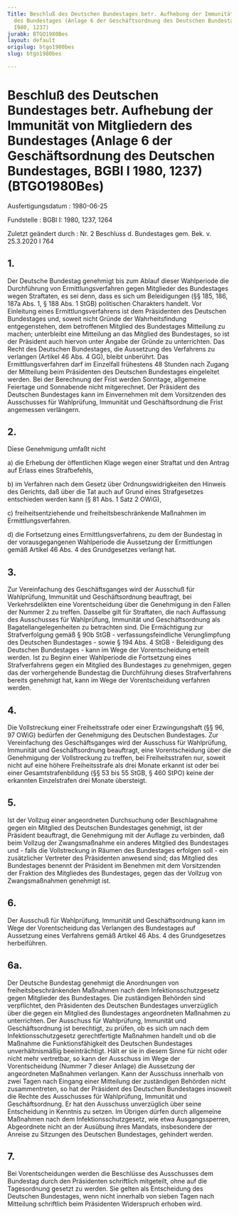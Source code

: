 ```yaml
---
Title: Beschluß des Deutschen Bundestages betr. Aufhebung der Immunität von Mitgliedern
  des Bundestages (Anlage 6 der Geschäftsordnung des Deutschen Bundestages, BGBl I
  1980, 1237)
jurabk: BTGO1980Bes
layout: default
origslug: btgo1980bes
slug: btgo1980bes

---
```


# Beschluß des Deutschen Bundestages betr. Aufhebung der Immunität von Mitgliedern des Bundestages (Anlage 6 der Geschäftsordnung des Deutschen Bundestages, BGBl I 1980, 1237) (BTGO1980Bes)

Ausfertigungsdatum
:   1980-06-25

Fundstelle
:   BGBl I: 1980, 1237, 1264

Zuletzt geändert durch
:   Nr. 2 Beschluss d. Bundestages gem. Bek. v. 25.3.2020 I 764


## 1.

Der Deutsche Bundestag genehmigt bis zum Ablauf dieser Wahlperiode die Durchführung von Ermittlungsverfahren gegen Mitglieder des Bundestages wegen Straftaten, es sei denn, dass es sich um Beleidigungen (§§ 185, 186, 187a Abs. 1, § 188 Abs. 1 StGB) politischen Charakters handelt.
Vor Einleitung eines Ermittlungsverfahrens ist dem Präsidenten des Deutschen Bundestages und, soweit nicht Gründe der Wahrheitsfindung entgegenstehen, dem betroffenen Mitglied des Bundestages Mitteilung zu machen; unterbleibt eine Mitteilung an das Mitglied des Bundestages, so ist der Präsident auch hiervon unter Angabe der Gründe zu unterrichten. Das Recht des Deutschen Bundestages, die Aussetzung des Verfahrens zu verlangen (Artikel 46 Abs. 4 GG), bleibt unberührt.
Das Ermittlungsverfahren darf im Einzelfall frühestens 48 Stunden nach Zugang der Mitteilung beim Präsidenten des Deutschen Bundestages eingeleitet werden. Bei der Berechnung der Frist werden Sonntage, allgemeine Feiertage und Sonnabende nicht mitgerechnet. Der Präsident des Deutschen Bundestages kann im Einvernehmen mit dem Vorsitzenden des Ausschusses für Wahlprüfung, Immunität und Geschäftsordnung die Frist angemessen verlängern.


## 2.

Diese Genehmigung umfaßt nicht

a)  die Erhebung der öffentlichen Klage wegen einer Straftat und den Antrag auf Erlass eines Strafbefehls,


b)  im Verfahren nach dem Gesetz über Ordnungswidrigkeiten den Hinweis des Gerichts, daß über die Tat auch auf Grund eines Strafgesetzes entschieden werden kann (§ 81 Abs. 1 Satz 2 OWiG),


c)  freiheitsentziehende und freiheitsbeschränkende Maßnahmen im Ermittlungsverfahren.


d)  die Fortsetzung eines Ermittlungsverfahrens, zu dem der Bundestag in der vorausgegangenen Wahlperiode die Aussetzung der Ermittlungen gemäß Artikel 46 Abs. 4 des Grundgesetzes verlangt hat.





## 3.

Zur Vereinfachung des Geschäftsganges wird der Ausschuß für Wahlprüfung, Immunität und Geschäftsordnung beauftragt, bei Verkehrsdelikten eine Vorentscheidung über die Genehmigung in den Fällen der Nummer 2 zu treffen.
Dasselbe gilt für Straftaten, die nach Auffassung des Ausschusses für Wahlprüfung, Immunität und Geschäftsordnung als Bagatellangelegenheiten zu betrachten sind.
Die Ermächtigung zur Strafverfolgung gemäß § 90b StGB - verfassungsfeindliche Verunglimpfung des Deutschen Bundestages - sowie § 194 Abs. 4 StGB - Beleidigung des Deutschen Bundestages - kann im Wege der Vorentscheidung erteilt werden.
Ist zu Beginn einer Wahlperiode die Fortsetzung eines Strafverfahrens gegen ein Mitglied des Bundestages zu genehmigen, gegen das der vorhergehende Bundestag die Durchführung dieses Strafverfahrens bereits genehmigt hat, kann im Wege der Vorentscheidung verfahren werden.


## 4.

Die Vollstreckung einer Freiheitsstrafe oder einer Erzwingungshaft (§§ 96, 97 OWiG) bedürfen der Genehmigung des Deutschen Bundestages. Zur Vereinfachung des Geschäftsganges wird der Ausschuss für Wahlprüfung, Immunität und Geschäftsordnung beauftragt, eine Vorentscheidung über die Genehmigung der Vollstreckung zu treffen, bei Freiheitsstrafen nur, soweit nicht auf eine höhere Freiheitsstrafe als drei Monate erkannt ist oder bei einer Gesamtstrafenbildung (§§ 53 bis 55 StGB, § 460 StPO) keine der erkannten Einzelstrafen drei Monate übersteigt.


## 5.

Ist der Vollzug einer angeordneten Durchsuchung oder Beschlagnahme gegen ein Mitglied des Deutschen Bundestages genehmigt, ist der Präsident beauftragt, die Genehmigung mit der Auflage zu verbinden, daß beim Vollzug der Zwangsmaßnahme ein anderes Mitglied des Bundestages und - falls die Vollstreckung in Räumen des Bundestages erfolgen soll - ein zusätzlicher Vertreter des Präsidenten anwesend sind; das Mitglied des Bundestages benennt der Präsident im Benehmen mit dem Vorsitzenden der Fraktion des Mitgliedes des Bundestages, gegen das der Vollzug von Zwangsmaßnahmen genehmigt ist.


## 6.

Der Ausschuß für Wahlprüfung, Immunität und Geschäftsordnung kann im Wege der Vorentscheidung das Verlangen des Bundestages auf Aussetzung eines Verfahrens gemäß Artikel 46 Abs. 4 des Grundgesetzes herbeiführen.


## 6a.

Der Deutsche Bundestag genehmigt die Anordnungen von freiheitsbeschränkenden Maßnahmen nach dem Infektionsschutzgesetz gegen Mitglieder des Bundestages. Die zuständigen Behörden sind verpflichtet, den Präsidenten des Deutschen Bundestages unverzüglich über die gegen ein Mitglied des Bundestages angeordneten Maßnahmen zu unterrichten. Der Ausschuss für Wahlprüfung, Immunität und Geschäftsordnung ist berechtigt, zu prüfen, ob es sich um nach dem Infektionsschutzgesetz gerechtfertigte Maßnahmen handelt und ob die Maßnahme die Funktionsfähigkeit des Deutschen Bundestages unverhältnismäßig beeinträchtigt. Hält er sie in diesem Sinne für nicht oder nicht mehr vertretbar, so kann der Ausschuss im Wege der Vorentscheidung (Nummer 7 dieser Anlage) die Aussetzung der angeordneten Maßnahmen verlangen. Kann der Ausschuss innerhalb von zwei Tagen nach Eingang einer Mitteilung der zuständigen Behörden nicht zusammentreten, so hat der Präsident des Deutschen Bundestages insoweit die Rechte des Ausschusses für Wahlprüfung, Immunität und Geschäftsordnung. Er hat den Ausschuss unverzüglich über seine Entscheidung in Kenntnis zu setzen. Im Übrigen dürfen durch allgemeine Maßnahmen nach dem Infektionsschutzgesetz, wie etwa Ausgangssperren, Abgeordnete nicht an der Ausübung ihres Mandats, insbesondere der Anreise zu Sitzungen des Deutschen Bundestages, gehindert werden.


## 7.

Bei Vorentscheidungen werden die Beschlüsse des Ausschusses dem Bundestag durch den Präsidenten schriftlich mitgeteilt, ohne auf die Tagesordnung gesetzt zu werden. Sie gelten als Entscheidung des Deutschen Bundestages, wenn nicht innerhalb von sieben Tagen nach Mitteilung schriftlich beim Präsidenten Widerspruch erhoben wird.

